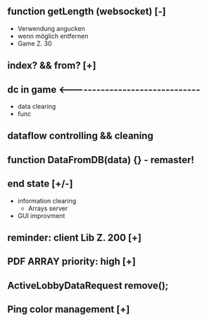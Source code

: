 ## function getLength (websocket) [-]

- Verwendung angucken
- wenn möglich entfernen
- Game Z. 30

## index? && from? [+]

## dc in game <------------------------------

- data clearing
- func

## dataflow controlling && cleaning

## function DataFromDB(data) {} - remaster!

## end state [+/-]

- information clearing
  - Arrays server
- GUI improvment

## reminder: client Lib Z. 200 [+]

## PDF ARRAY priority: high [+]

## ActiveLobbyDataRequest remove();

## Ping color management [+]